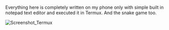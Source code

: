 Everything here is completely written on my phone only with simple built in notepad text editor and executed it in Termux.
And the snake game too.

![Screenshot_Termux](https://github.com/user-attachments/assets/99c5c9c6-a157-43b3-990a-235fbf089305)
